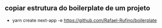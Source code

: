 ## copiar estrutura do boilerplate de um projeto
- yarn create next-app -e https://github.com/Rafael-Rufino/boilerplate